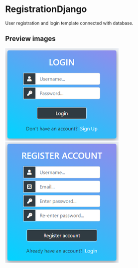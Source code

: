 # RegistrationDjango
User registration and login template connected with database. 


## Preview images

![app_preview](https://github.com/SzymCode/RegistrationDjango/blob/main/preview_images/login_preview.png)
![app_preview](https://github.com/SzymCode/RegistrationDjango/blob/main/preview_images/register_preview.png)